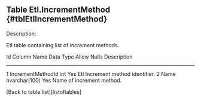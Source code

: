 Table Etl.IncrementMethod {#tblEtlIncrementMethod}
-------------------------

Description:

Etl table containing list of increment methods.

  Id   Column Name         Data Type       Allow Nulls   Description
  ---- ------------------- --------------- ------------- ----------------------------------
  1    IncrementMethodId   int             Yes           Etl Increment method identifier.
  2    Name                nvarchar(100)   Yes           Name of increment method.

\[Back to table list\]\[listoftables\]
